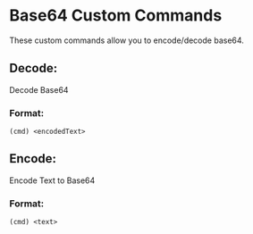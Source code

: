 # Base64 Custom Commands
These custom commands allow you to encode/decode base64.

## Decode:
Decode Base64

### Format:
```
(cmd) <encodedText>
```

## Encode:
Encode Text to Base64

### Format:
```
(cmd) <text>
```